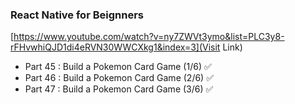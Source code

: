 ### React Native for Beignners
[https://www.youtube.com/watch?v=ny7ZWVt3ymo&list=PLC3y8-rFHvwhiQJD1di4eRVN30WWCXkg1&index=3](Visit Link)

- Part 45 : Build a Pokemon Card Game (1/6) ✅
- Part 46 : Build a Pokemon Card Game (2/6) ✅
- Part 47 : Build a Pokemon Card Game (3/6) ✅